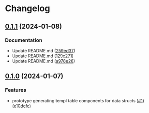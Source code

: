 # Changelog

## [0.1.1](https://github.com/bnprtr/tabl/compare/v0.1.0...v0.1.1) (2024-01-08)


### Documentation

* Update README.md ([259ed37](https://github.com/bnprtr/tabl/commit/259ed378f407f565fc01d7f97c8d630dceb904db))
* Update README.md ([129c271](https://github.com/bnprtr/tabl/commit/129c271e33b4bcf97dbe51277f4e8e764b0e6cab))
* Update README.md ([a978e26](https://github.com/bnprtr/tabl/commit/a978e264d75db1889fb09abc196e1e0db1002337))

## [0.1.0](https://github.com/bnprtr/tabl/compare/v0.0.0...v0.1.0) (2024-01-07)


### Features

* prototype generating templ table components for data structs ([#1](https://github.com/bnprtr/tabl/issues/1)) ([e10dcfc](https://github.com/bnprtr/tabl/commit/e10dcfcbd3157045ae77ac37939d9ed3b2bc313d))
